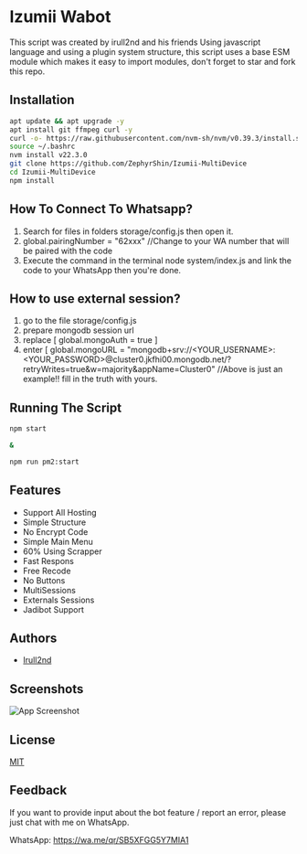 
# Izumii Wabot

This script was created by irull2nd and his friends Using javascript language and using a plugin system structure, this script uses a base ESM module which makes it easy to import modules, don't forget to star and fork this repo.
## Installation
```bash
apt update && apt upgrade -y
apt install git ffmpeg curl -y 
curl -o- https://raw.githubusercontent.com/nvm-sh/nvm/v0.39.3/install.sh | bash
source ~/.bashrc
nvm install v22.3.0
git clone https://github.com/ZephyrShin/Izumii-MultiDevice
cd Izumii-MultiDevice
npm install
```
## How To Connect To Whatsapp?
1. Search for files in folders storage/config.js then open it.
2. global.pairingNumber = "62xxx" //Change to your WA number that will be paired with the code
3. Execute the command in the terminal node system/index.js and link the code to your WhatsApp then you're done.
## How to use external session?
1. go to the file storage/config.js
2. prepare mongodb session url
3. replace [ global.mongoAuth = true ]
4. enter [ global.mongoURL = "mongodb+srv://<YOUR_USERNAME>:<YOUR_PASSWORD>@cluster0.jkfhi00.mongodb.net/?retryWrites=true&w=majority&appName=Cluster0" //Above is just an example!! fill in the truth with yours.
## Running The Script
```bash
npm start

&

npm run pm2:start
```
## Features

- Support All Hosting
- Simple Structure
- No Encrypt Code
- Simple Main Menu
- 60% Using Scrapper 
- Fast Respons
- Free Recode
- No Buttons
- MultiSessions
- Externals Sessions
- Jadibot Support


## Authors

- [Irull2nd](https://github.com/ZephyrShin)

## Screenshots

![App Screenshot](https://telegra.ph/file/b04ce44d3378caa3c66d6.jpg)


## License

[MIT](https://raw.githubusercontent.com/ZephyrShin/Izumii-MultiDevice/master/LICENSE)

## Feedback

If you want to provide input about the bot feature / report an error, please just chat with me on WhatsApp.

WhatsApp: https://wa.me/qr/SB5XFGG5Y7MIA1

